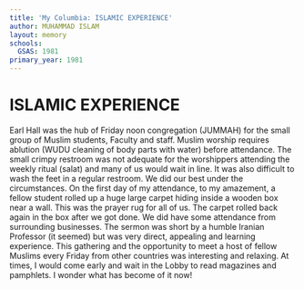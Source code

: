 ```yaml
---
title: 'My Columbia: ISLAMIC EXPERIENCE'
author: MUHAMMAD ISLAM
layout: memory
schools:
  GSAS: 1981
primary_year: 1981
---
```

# ISLAMIC EXPERIENCE

Earl Hall was the hub of Friday noon congregation (JUMMAH) for the small group of Muslim students, Faculty and staff. Muslim worship requires ablution (WUDU cleaning of body parts with water) before attendance. The small crimpy restroom was not adequate for the worshippers attending the weekly ritual (salat) and many of us would wait in line. It was also difficult to wash the feet in a regular restroom. We did our best under the circumstances. On the first day of my attendance, to my amazement, a fellow student rolled up a huge large carpet hiding inside a wooden box near a wall. This was the prayer rug for all of us. The carpet rolled back again in the box after we got done. We did have some attendance from surrounding businesses. The sermon was short by a humble Iranian Professor (it seemed) but was very direct, appealing and learning experience. This gathering and the opportunity to meet a host of fellow Muslims every Friday from other countries was interesting and relaxing. At times, I would come early and wait in the Lobby to read magazines and pamphlets. I wonder what has become of it now!
